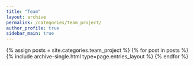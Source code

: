```yaml
---
title: "Team"
layout: archive
permalink: /categories/team_project/
author_profile: true
sidebar_main: true
---
```



{% assign posts = site.categories.team_project %}
{% for post in posts %} {% include archive-single.html type=page.entries_layout %} {% endfor %}